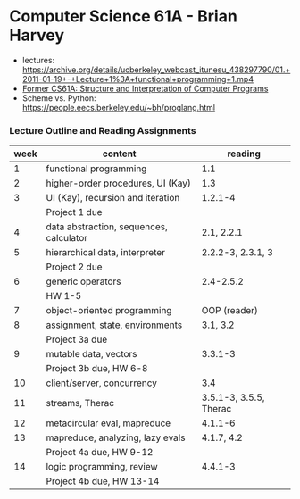 # Computer Science 61A - Brian Harvey

- lectures: https://archive.org/details/ucberkeley_webcast_itunesu_438297790/01.+2011-01-19+-+Lecture+1%3A+functional+programming+1.mp4
- [Former CS61A: Structure and Interpretation of Computer Programs](https://people.eecs.berkeley.edu/~bh/61a-pages/)
- Scheme vs. Python: https://people.eecs.berkeley.edu/~bh/proglang.html


### Lecture Outline and Reading Assignments

| week | content        | reading |
| ---- | -------------- | ------- |
| 1    | functional programming | 1.1 |
| 2    | higher-order procedures, UI (Kay) | 1.3 |
| 3    | UI (Kay), recursion and iteration | 1.2.1-4 |
|| Project 1 due ||
| 4    | data abstraction, sequences, calculator | 2.1, 2.2.1 |
| 5    | hierarchical data, interpreter | 2.2.2-3, 2.3.1, 3 |
|| Project 2 due ||
| 6    | generic operators | 2.4-2.5.2 |
|| HW 1-5 ||
| 7    | object-oriented programming | OOP (reader) |
| 8    | assignment, state, environments | 3.1, 3.2 |
|| Project 3a due ||
| 9    | mutable data, vectors | 3.3.1-3 |
|| Project 3b due, HW 6-8 ||
| 10   | client/server, concurrency | 3.4 |
| 11   | streams, Therac | 3.5.1-3, 3.5.5, Therac |
| 12   | metacircular eval, mapreduce | 4.1.1-6 |
| 13   | mapreduce, analyzing, lazy evals | 4.1.7, 4.2 |
|| Project 4a due, HW 9-12 ||
| 14   | logic programming, review | 4.4.1-3 |
|| Project 4b due, HW 13-14 ||
